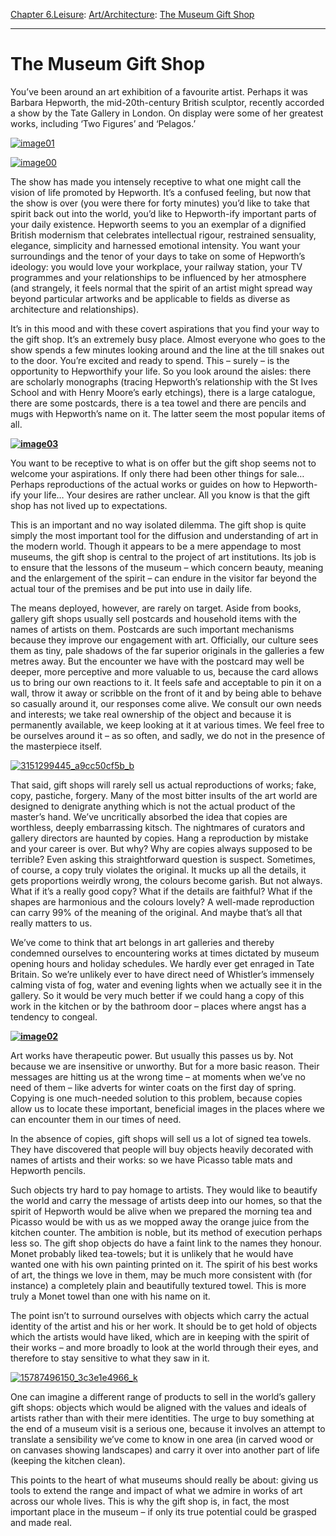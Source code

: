 [Chapter 6.Leisure](https://www.theschooloflife.com/thebookoflife/category/leisure/): [Art/Architecture](https://www.theschooloflife.com/thebookoflife/category/leisure/artarchitecture/): [The Museum Gift Shop](https://www.theschooloflife.com/thebookoflife/the-museum-gift-shop/)

* * *

# The Museum Gift Shop

You’ve been around an art exhibition of a favourite artist. Perhaps it was Barbara Hepworth, the mid-20th-century British sculptor, recently accorded a show by the Tate Gallery in London. On display were some of her greatest works, including ‘Two Figures’ and ‘Pelagos.’

[![image01](https://www.theschooloflife.com/thebookoflife/wp-content/uploads/2015/10/image01.png)](http://www.thebookoflife.org/wp-content/uploads/2015/10/image01.png)

[![image00](https://www.theschooloflife.com/thebookoflife/wp-content/uploads/2015/10/image00.png)](http://www.thebookoflife.org/wp-content/uploads/2015/10/image00.png)

The show has made you intensely receptive to what one might call the vision of life promoted by Hepworth. It’s a confused feeling, but now that the show is over (you were there for forty minutes) you’d like to take that spirit back out into the world, you’d like to Hepworth-ify important parts of your daily existence. Hepworth seems to you an exemplar of a dignified British modernism that celebrates intellectual rigour, restrained sensuality, elegance, simplicity and harnessed emotional intensity. You want your surroundings and the tenor of your days to take on some of Hepworth’s ideology: you would love your workplace, your railway station, your TV programmes and your relationships to be influenced by her atmosphere (and strangely, it feels normal that the spirit of an artist might spread way beyond particular artworks and be applicable to fields as diverse as architecture and relationships).

It’s in this mood and with these covert aspirations that you find your way to the gift shop. It’s an extremely busy place. Almost everyone who goes to the show spends a few minutes looking around and the line at the till snakes out to the door. You’re excited and ready to spend. This – surely – is the opportunity to Hepworthify your life. So you look around the aisles: there are scholarly monographs (tracing Hepworth’s relationship with the St Ives School and with Henry Moore’s early etchings), there is a large catalogue, there are some postcards, there is a tea towel and there are pencils and mugs with Hepworth’s name on it. The latter seem the most popular items of all.

**[![image03](https://www.theschooloflife.com/thebookoflife/wp-content/uploads/2015/10/image03.jpg)](http://www.thebookoflife.org/wp-content/uploads/2015/10/image03.jpg)**

You want to be receptive to what is on offer but the gift shop seems not to welcome your aspirations. If only there had been other things for sale… Perhaps reproductions of the actual works or guides on how to Hepworth-ify your life… Your desires are rather unclear. All you know is that the gift shop has not lived up to expectations.

This is an important and no way isolated dilemma. The gift shop is quite simply the most important tool for the diffusion and understanding of art in the modern world. Though it appears to be a mere appendage to most museums, the gift shop is central to the project of art institutions. Its job is to ensure that the lessons of the museum – which concern beauty, meaning and the enlargement of the spirit – can endure in the visitor far beyond the actual tour of the premises and be put into use in daily life.

The means deployed, however, are rarely on target. Aside from books, gallery gift shops usually sell postcards and household items with the names of artists on them. Postcards are such important mechanisms because they improve our engagement with art. Officially, our culture sees them as tiny, pale shadows of the far superior originals in the galleries a few metres away. But the encounter we have with the postcard may well be deeper, more perceptive and more valuable to us, because the card allows us to bring our own reactions to it. It feels safe and acceptable to pin it on a wall, throw it away or scribble on the front of it and by being able to behave so casually around it, our responses come alive. We consult our own needs and interests; we take real ownership of the object and because it is permanently available, we keep looking at it at various times. We feel free to be ourselves around it – as so often, and sadly, we do not in the presence of the masterpiece itself.

[![3151299445_a9cc50cf5b_b](https://www.theschooloflife.com/thebookoflife/wp-content/uploads/2015/10/3151299445_a9cc50cf5b_b.jpg)](http://www.thebookoflife.org/wp-content/uploads/2015/10/3151299445_a9cc50cf5b_b.jpg)

That said, gift shops will rarely sell us actual reproductions of works; fake, copy, pastiche, forgery. Many of the most bitter insults of the art world are designed to denigrate anything which is not the actual product of the master’s hand. We’ve uncritically absorbed the idea that copies are worthless, deeply embarrassing kitsch. The nightmares of curators and gallery directors are haunted by copies. Hang a reproduction by mistake and your career is over. But why? Why are copies always supposed to be terrible? Even asking this straightforward question is suspect. Sometimes, of course, a copy truly violates the original. It mucks up all the details, it gets proportions weirdly wrong, the colours become garish. But not always. What if it’s a really good copy? What if the details are faithful? What if the shapes are harmonious and the colours lovely? A well-made reproduction can carry 99% of the meaning of the original. And maybe that’s all that really matters to us.

We’ve come to think that art belongs in art galleries and thereby condemned ourselves to encountering works at times dictated by museum opening hours and holiday schedules. We hardly ever get enraged in Tate Britain. So we’re unlikely ever to have direct need of Whistler’s immensely calming vista of fog, water and evening lights when we actually see it in the gallery. So it would be very much better if we could hang a copy of this work in the kitchen or by the bathroom door – places where angst has a tendency to congeal.

**[![image02](https://www.theschooloflife.com/thebookoflife/wp-content/uploads/2015/10/image021.png)](http://www.thebookoflife.org/wp-content/uploads/2015/10/image021.png)**

Art works have therapeutic power. But usually this passes us by. Not because we are insensitive or unworthy. But for a more basic reason. Their messages are hitting us at the wrong time – at moments when we’ve no need of them – like adverts for winter coats on the first day of spring. Copying is one much-needed solution to this problem, because copies allow us to locate these important, beneficial images in the places where we can encounter them in our times of need.

In the absence of copies, gift shops will sell us a lot of signed tea towels. They have discovered that people will buy objects heavily decorated with names of artists and their works: so we have Picasso table mats and Hepworth pencils.

Such objects try hard to pay homage to artists. They would like to beautify the world and carry the message of artists deep into our homes, so that the spirit of Hepworth would be alive when we prepared the morning tea and Picasso would be with us as we mopped away the orange juice from the kitchen counter. The ambition is noble, but its method of execution perhaps less so. The gift shop objects do have a faint link to the names they honour. Monet probably liked tea-towels; but it is unlikely that he would have wanted one with his own painting printed on it. The spirit of his best works of art, the things we love in them, may be much more consistent with (for instance) a completely plain and beautifully textured towel. This is more truly a Monet towel than one with his name on it.

The point isn’t to surround ourselves with objects which carry the actual identity of the artist and his or her work. It should be to get hold of objects which the artists would have liked, which are in keeping with the spirit of their works – and more broadly to look at the world through their eyes, and therefore to stay sensitive to what they saw in it.

[![15787496150_3c3e1e4966_k](https://www.theschooloflife.com/thebookoflife/wp-content/uploads/2015/10/15787496150_3c3e1e4966_k1.jpg)](http://www.thebookoflife.org/wp-content/uploads/2015/10/15787496150_3c3e1e4966_k1.jpg)

One can imagine a different range of products to sell in the world’s gallery gift shops: objects which would be aligned with the values and ideals of artists rather than with their mere identities. The urge to buy something at the end of a museum visit is a serious one, because it involves an attempt to translate a sensibility we’ve come to know in one area (in carved wood or on canvases showing landscapes) and carry it over into another part of life (keeping the kitchen clean).

This points to the heart of what museums should really be about: giving us tools to extend the range and impact of what we admire in works of art across our whole lives. This is why the gift shop is, in fact, the most important place in the museum – if only its true potential could be grasped and made real.
